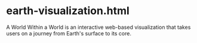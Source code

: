 # earth-visualization.html
A World Within a World is an interactive web-based visualization that takes users on a journey from Earth's surface to its core.
